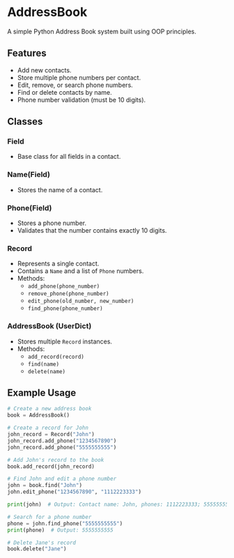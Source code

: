 # AddressBook

A simple Python Address Book system built using OOP principles.

## Features

- Add new contacts.
- Store multiple phone numbers per contact.
- Edit, remove, or search phone numbers.
- Find or delete contacts by name.
- Phone number validation (must be 10 digits).

## Classes

### Field

- Base class for all fields in a contact.

### Name(Field)

- Stores the name of a contact.

### Phone(Field)

- Stores a phone number.
- Validates that the number contains exactly 10 digits.

### Record

- Represents a single contact.
- Contains a `Name` and a list of `Phone` numbers.
- Methods:
  - `add_phone(phone_number)`
  - `remove_phone(phone_number)`
  - `edit_phone(old_number, new_number)`
  - `find_phone(phone_number)`

### AddressBook (UserDict)

- Stores multiple `Record` instances.
- Methods:
  - `add_record(record)`
  - `find(name)`
  - `delete(name)`

## Example Usage

```python
# Create a new address book
book = AddressBook()

# Create a record for John
john_record = Record("John")
john_record.add_phone("1234567890")
john_record.add_phone("5555555555")

# Add John's record to the book
book.add_record(john_record)

# Find John and edit a phone number
john = book.find("John")
john.edit_phone("1234567890", "1112223333")

print(john)  # Output: Contact name: John, phones: 1112223333; 5555555555

# Search for a phone number
phone = john.find_phone("5555555555")
print(phone)  # Output: 5555555555

# Delete Jane's record
book.delete("Jane")
